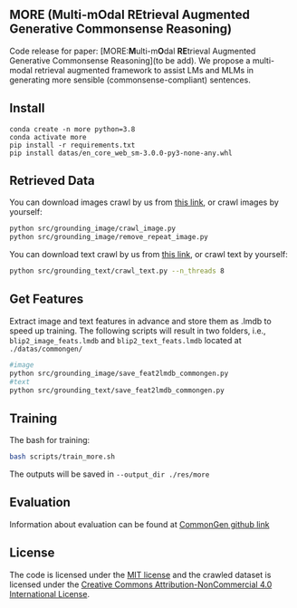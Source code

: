 ## MORE (Multi-mOdal REtrieval Augmented Generative Commonsense Reasoning)

Code release for paper: [MORE:**M**ulti-m**O**dal **RE**trieval Augmented Generative Commonsense Reasoning](to be add). We propose a multi-modal retrieval augmented framework to assist LMs and MLMs in generating more sensible (commonsense-compliant) sentences.

## Install
```
conda create -n more python=3.8
conda activate more
pip install -r requirements.txt
pip install datas/en_core_web_sm-3.0.0-py3-none-any.whl
```

## Retrieved Data

You can download images crawl by us from [this link](to_be_add), or crawl images by yourself:

```bash
python src/grounding_image/crawl_image.py
python src/grounding_image/remove_repeat_image.py
```

You can download text crawl by us from [this link](to_be_add), or crawl text by yourself:

```bash
python src/grounding_text/crawl_text.py --n_threads 8
```

## Get Features
Extract image and text features in advance and store them as .lmdb to speed up training. The following scripts will result in two folders, i.e., `blip2_image_feats.lmdb` and `blip2_text_feats.lmdb` located at `./datas/commongen/`

```bash
#image
python src/grounding_image/save_feat2lmdb_commongen.py
#text
python src/grounding_text/save_feat2lmdb_commongen.py
```

## Training
The bash for training:

```bash
bash scripts/train_more.sh
```
The outputs will be saved in `--output_dir ./res/more`


## Evaluation
Information about evaluation can be found at [CommonGen github link](https://github.com/INK-USC/CommonGen/tree/master/evaluation)


## License
The code is licensed under the [MIT license](./LICENSE) and the crawled dataset is licensed under the <a rel="license" href="http://creativecommons.org/licenses/by-nc/4.0/">Creative Commons Attribution-NonCommercial 4.0 International License</a>.


